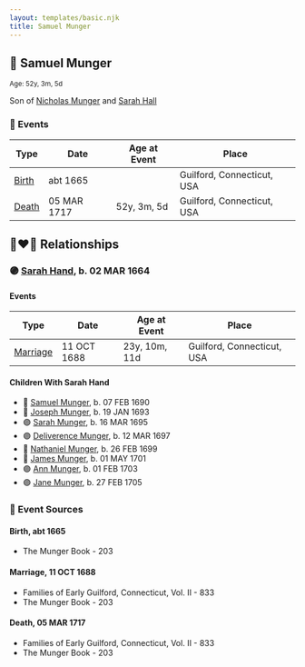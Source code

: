 ```yaml
---
layout: templates/basic.njk
title: Samuel Munger
---
```

## 🔵 Samuel Munger
<small>Age: 52y, 3m, 5d</small>

Son of [Nicholas Munger](/people/4/40603656) and [Sarah Hall](/people/4/42804920)

### 📆 Events

Type | Date | Age at Event | Place
------ | ------ | ------ | ------
[Birth](#event-event-2) | abt 1665 |  | Guilford, Connecticut, USA
[Death](#event-event-3) | 05 MAR 1717 | 52y, 3m, 5d | Guilford, Connecticut, USA

## 👩‍❤️‍👨 Relationships

### 🟣 [Sarah Hand](/people/7/75255100), b. 02 MAR 1664

#### Events

Type | Date | Age at Event | Place
------ | ------ | ------ | ------
[Marriage](#event-family-0-event-0) | 11 OCT 1688 | 23y, 10m, 11d | Guilford, Connecticut, USA
#### Children With Sarah Hand
* 🔵 [Samuel Munger](/people/6/64239804), b. 07 FEB 1690
* 🔵 [Joseph Munger](/people/8/82274524), b. 19 JAN 1693
* 🟣 [Sarah Munger](/people/2/24642538), b. 16 MAR 1695
* 🟣 [Deliverence Munger](/people/1/16376581), b. 12 MAR 1697
* 🔵 [Nathaniel Munger](/people/9/90245281), b. 26 FEB 1699
* 🔵 [James Munger](/people/7/73707528), b. 01 MAY 1701
* 🟣 [Ann Munger](/people/6/68439647), b. 01 FEB 1703
* 🟣 [Jane Munger](/people/1/1929334), b. 27 FEB 1705
### 📰 Event Sources

#### <a id="event-event-2"></a> Birth, abt 1665
* The Munger Book  - 203

#### <a id="event-family-0-event-0"></a> Marriage, 11 OCT 1688
* Families of Early Guilford, Connecticut, Vol. II  - 833
* The Munger Book  - 203
#### <a id="event-event-3"></a> Death, 05 MAR 1717
* Families of Early Guilford, Connecticut, Vol. II  - 833
* The Munger Book  - 203
